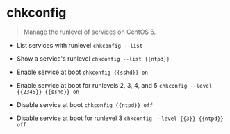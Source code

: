 # chkconfig
> Manage the runlevel of services on CentOS 6.

- List services with runlevel
`chkconfig --list`

- Show a service's runlevel
`chkconfig --list {{ntpd}}`

- Enable service at boot
`chkconfig {{sshd}} on`

- Enable service at boot for runlevels 2, 3, 4, and 5
`chkconfig --level {{2345}} {{sshd}} on`

- Disable service at boot
`chkconfig {{ntpd}} off`

- Disable service at boot for runlevel 3
`chkconfig --level {{3}} {{ntpd}} off`
